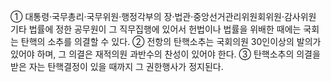 ① 대통령·국무총리·국무위원·행정각부의 장·법관·중앙선거관리위원회위원·감사위원 기타 법률에 정한 공무원이 그 직무집행에 있어서 헌법이나 법률을 위배한 때에는 국회는 탄핵의 소추를 의결할 수 있다.
② 전항의 탄핵소추는 국회의원 30인이상의 발의가 있어야 하며, 그 의결은 재적의원 과반수의 찬성이 있어야 한다.
③ 탄핵소추의 의결을 받은 자는 탄핵결정이 있을 때까지 그 권한행사가 정지된다.
